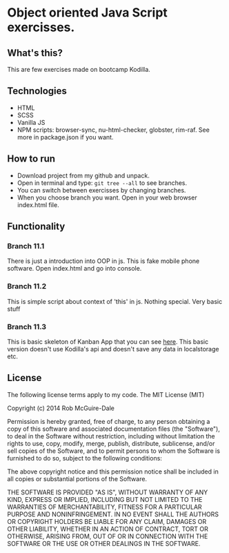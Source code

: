 # Object oriented Java Script exercisses.

## What's this?

This are few exercises made on bootcamp Kodilla.

## Technologies

- HTML
- SCSS
- Vanilla JS
- NPM scripts: browser-sync, nu-html-checker, globster, rim-raf. See more in package.json if you want.

## How to run

- Download project from my github and unpack.
- Open in terminal and type: <code>git tree --all</code> to see branches.
- You can switch between exercisses by changing branches.
- When you choose branch you want. Open in your web browser index.html file.


## Functionality

### Branch 11.1

There is just a introduction into OOP in js. This is fake mobile phone software.
Open index.html and go into console.

### Branch 11.2

This is simple script about context of 'this' in js. Nothing special. Very basic stuff

### Branch 11.3

This is basic skeleton of Kanban App that you can see [here](https://mariuszszlachta.github.io/Kanban-1/).
This basic version doesn't use Kodilla's api and doesn't save any data in localstorage etc.

## License

The following license terms apply to my code.
The MIT License (MIT)

Copyright (c) 2014 Rob McGuire-Dale

Permission is hereby granted, free of charge, to any person obtaining a copy of this software and associated documentation files (the "Software"), to deal in the Software without restriction, including without limitation the rights to use, copy, modify, merge, publish, distribute, sublicense, and/or sell copies of the Software, and to permit persons to whom the Software is furnished to do so, subject to the following conditions:

The above copyright notice and this permission notice shall be included in all copies or substantial portions of the Software.

THE SOFTWARE IS PROVIDED "AS IS", WITHOUT WARRANTY OF ANY KIND, EXPRESS OR IMPLIED, INCLUDING BUT NOT LIMITED TO THE WARRANTIES OF MERCHANTABILITY, FITNESS FOR A PARTICULAR PURPOSE AND NONINFRINGEMENT. IN NO EVENT SHALL THE AUTHORS OR COPYRIGHT HOLDERS BE LIABLE FOR ANY CLAIM, DAMAGES OR OTHER LIABILITY, WHETHER IN AN ACTION OF CONTRACT, TORT OR OTHERWISE, ARISING FROM, OUT OF OR IN CONNECTION WITH THE SOFTWARE OR THE USE OR OTHER DEALINGS IN THE SOFTWARE.

